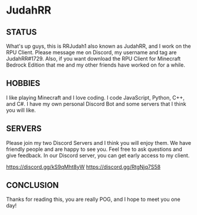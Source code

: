 # JudahRR

## STATUS
What's up guys, this is RRJudah1 also known as JudahRR, and I work on the RPU Client. Please message me on Discord, my username and tag are JudahRR#1729. Also, if you want download the RPU Client for Minecraft Bedrock Edition that me and my other friends have worked on for a while.

## HOBBIES
I like playing Minecraft and I love coding. I code JavaScript, Python, C++, and C#. I have my own personal Discord Bot and some servers that I think you will like.

## SERVERS
Please join my two Discord Servers and I think you will enjoy them. We have friendly people and are happy to see you. Feel free to ask questions and give feedback. In our Discord server, you can get early access to my client.

https://discord.gg/kS9qMht8yW
https://discord.gg/RtgNjq7S58

## CONCLUSION
Thanks for reading this, you are really POG, and I hope to meet you one day!
